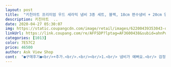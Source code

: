```yaml
---
layout: post 
title:  "키친아트 프리미엄 우드 세라믹 냄비 3종 세트, 블랙, 18cm 편수냄비 + 20cm 양수냄비 + 24cm 양수냄비" 
description: 키친아트  ..
date: 2020-04-27 05:30:07 
img: https://static.coupangcdn.com/image/retail/images/62200439353043-d28ebd36-599e-481d-bc02-98fb093677ee.jpg 
linkUrl: https://link.coupang.com/re/AFFSDP?lptag=AF3600438&subid=ahnPublicAsk&pageKey=167057502&itemId=478443194&vendorItemId=4200713624&traceid=V0-113-f84f422b4aec70d5 
categories: [1013] 
color: 7E57C2 
price: 46500 
author: Ask View Shop 
cont:  "●구매후기●<br/>+추가.<br/>.<br/><br/>1.<br/> 냄비가 예뻐요.<br/> 검정색에 뚜껑은 우드로 되어 있어서 굉장히 세련되어 보입니다.<br/> 보고 있으면 흐믓합니다.<br/> 그동안 내가 좋다고 생각했던 냄비들이 다 오징어 같이 보여요.<br/><br/>18cm 편수냄비는 라면 하나 끓이기 딱 좋은 제품입니다.<br/> 얼마 전에 밀크팬을 산답시고 검색하다가 사이즈는 생각도 하지 않고 소스팬이라길래 이 사이즈를 샀는데 가격이 만원 가까이 합니다.<br/> 뚜껑도 없구요.<br/> 직접 받아보니 밀크팬 하기엔 좀 크더라구요.<br/> 반품할까 하다가 어차피 라면 끓이는 냄비가 많지 않으니 그냥 두고 더 작은 밀크팬을 샀는데 그때 반품할 걸 그랬어요.<br/> ㅠㅠ 까만색이라서 고급짐은 물론 제질이 틀리니, 하여튼 급이 틀립니다.<br/> ㅋㅋㅋ 아무래도... <br/> 이전에 산건... <br/> 손이 가지 않을 것 같아요.<br/> ㅠㅠ<br/>2.<br/> 굉장히 가볍습니다.<br/> 세라믹 냄비니 내구성은 말할 것도 없이 튼튼하겠죠.<br/> 그치만 정말 가볍습니다.<br/> 그래서 자주 사용하게 되는 정말 실용적인 제품인 것 같습니다.<br/><br/>20cm 양수냄비는 딱 한끼 식사를 위한 국과 찌개를 위해 제대로인 사이즈네요.<br/> 두 식구인 우리집에서 가장 많이 쓰일 만한 사이즈입니다.<br/><br/>24cm 양수냄비는 우리집에서 쓰기엔 좀 커요.<br/> 그래서 엄마집에 드릴려고 합니다.<br/> 사실, 엄마에게는 같은 사이즈의 양수냄비를 3만원 가까이 하는 제품으로 사드렸어요.<br/> 두어달 정도 된 것 같네요.<br/> 냄비를 바꾸고 싶으신데 크기도 크면 좋겠고 가벼우면 좋겠다 하셔서 머리를 싸매서 골라 사드렸는데 다행히 만족은 하셨지만 그 제품보다 이 제품이 훨씬 가볍고 좋습니다.<br/> 다만 그 제품보다 깊이가 깊지는 않아서 용량은 조금 적을지 모르겠지만 이 제품을 직접 만져보고 들어보신 엄마는... <br/> 너무 좋다며 어서 넘기기를 바라고 계십니다.<br/><br/>3.<br/> 자주 사용하는 사이즈의 구성에 이 가격이라니 진짜 가성비 갑이네요.<br/><br/>가격에 비해 코팅도 괜찮게되서 생각보다 꽤 오래쓸거같아요.<br/><br/>가벼워서 설겆이하기도 손목  무리가 없더라구요.<br/><br/>가볍다는 후기가 많아 걱정했는데 (빠르게 끓고 빠르게 식고 금새 탈거같은) 확실히 집에 있는 제품들에 적응이되서 많이 가볍게 느껴졌습니다.<br/>초록편수가 해##편수이고 검은색 편수가 키친아트 편수인데 그램수 차이 꽤 많이 나는거같아요.<br/><br/>가성비 좋은 냄비 찾으시는분들 이 제품 괜찮을거같아요.<br/><br/>결론적으로, 좋습니다.<br/> 정~말 좋습니다.<br/><br/>그래서 저희 가스렌지처럼 받침대많은 렌지 쓴다면 상관없으시겠지만, 분명 요즘 나오는건 받침대사이가 넓거나 뭐 그러면  음식 적게 담고 자칫 손잡이 치면 안될거 같아요.<br/><br/>그런데 잘 살펴보니까 왜 그런 평이 있었는지는 알 것 같아요.<br/><br/>그리고 색상면에서  검은펄 색상이라 너무 값싸게 보이지않는 고급스러움이 있어서 생각보다 마음에 들었습니다.<br/><br/>그리고 양수는 네오 20양수를 가운데 두고 키친아트 20 양수,24양수를 비교해보았습니다.<br/>이것도 디자인때문인지 키친아트 20 양수가 좀 작아보이는 착시가 보였는데 자세히 보니 비슷한사이즈같아요.<br/><br/>그리고 요리스타일이 빠르게 간편하게라서<br/>근데 몇년째 쓰다보니 밑바닥에 상처가 많이생겨서 바꿔야지 생각은 하는데 가격도 만만치않고 쓰고있는것도 아깝고해서 교체를 못하고있었어요.<br/><br/>근데 우드손잡이라 나름 고급져보이긴하는데 나무라.<br/>.<br/>바짝 말려야 하겠어요.<br/>나무도마마냥 덜 마르면 썩지 않을까요;;;<br/>꽤 괜찮은 제품 같았습니다.<br/><br/>냄비 본체에 비해, 손잡이 무게가 살짝 나가요.<br/><br/>냄비자체도 사실 가볍기는 해요<br/>너무가벼운거같아 솔직히 마음에 안들었는데 직접사용해보니<br/>네오 냄비도 몇해전 마트서 샀는데 그땐 그 냄비가 그렇게 좋은지 모르고 산거였는데 쓰다보니 좋더라구요.<br/><br/>늦게 끓어오르는건 못쓰겠더군요ㅠㅠ<br/>다만 아까 남긴 편수 냄비는 잘 놓고 쓰셔야겠어요.<br/><br/>다시.<br/>.<br/>재탕중이에요ㅜㅜ콩나물같이 푹 익어야하는건 더 오래 끓이셔요<br/>더 쓰다간 저도 같이 갈 것(?)같아서ㅋㅋㅋ<br/>둘다 18사이즈인데 디자인이 키친아트 편수가 좀 작아보이는 착시?가 있어보입니다.<br/><br/>뚜껑자체는 잘 맞물리기에 그냥 쓰려고해요.<br/><br/>먼저 물 끓여보니 물은 진짜 빨리 끓어요.<br/><br/>모두  맛있게 음식 만들어드세요ㅎㅎ<br/>모서리 빼곤 둘다 심하게 찌그러지진 않았어요.<br/><br/>박스하나 더 포장되어서 왔습니다.<br/><br/>살펴보았는데요.<br/><br/>솔직히 냄비는 네오냄비가 좋다고 생각해서 그 브랜드로  싹 바꿀생각이었는데 이 제품 써보고 생각보다 너무 좋아서  가성비좋게 이 제품으로 1년만 써도 좋을거같단생각이 듭니다.<br/><br/>아.<br/>.<br/>그리고 통주물 양수 냄비는 무조건 냄비 양손잡이 들어 올리실때 꼭 실리콘 손잡이 커버나 장갑  또는 젖은행주로 부여잡고 만지시길요.<br/><br/>애들이 수명을 대했어요.<br/><br/>양수냄비 손잡이는 조리후에 뜨거우니 냄비장갑 꼭 사용하셔야 합니다.<br/> 잘 쓰겠습니다.<br/><br/>양수냄비는 딱 제스타일ㅋㅋ<br/>어디 깨진 곳 없이  망가지지 않고 잘 왔어요.<br/><br/>여러번 써보진않아서 코팅이 얼마나 버틸진 모르겠으나<br/>오늘 받자마자 20양수로 오징어무국을 끓여보았는데 느낌상 물이 빠르게 끓은거같았고 후라이팬은 너무 얇으면 전을 부칠때 타는게 심한데 양수라서 국,찌개 끓일때 부담없이 사용 가능할거같습니다.<br/><br/>오오오 양은냄비인줄... <br/><br/>오픈해보니 완충제가 사진처럼 있었어요<br/>우선 구성은 정확히 도착하였구요(후기 보니 뚜껑 손잡이 나사 실종되는 사연이 종종 보이네요)뚜껑손잡이 조립을 다했습니다.<br/><br/>유리뚜껑도 기스는 없었는데 딱하나 테두리가 찌그러졌지만,<br/>이 냄비 쓰기 딱 좋아요.<br/><br/>이사를 오면서 이전 집에 비해 주방이 굉장히 넓어지고 좋아졌어요.<br/> 요리도 잘 못하는 주부이지만 주방에 머무르는 시간이 점점 많아지면서 그동안 1도 찾아볼 수 없었던 그릇욕심, 냄비욕심 등등이 생기더라구요.<br/> 좀 더 갖추고 싶은 생각이 많이 들어있던 차에 좋은 기회가 생겨서 이 키친아트 냄비 세트를 써볼 수 있게 되었네요.<br/><br/>이제 겨우 1주일 가량 써본 제품이라 객관적인 판단이 조금 어려울 수는 있지만 장점을 한 번 써보자면... <br/><br/>일단 포장된 상태로 보아서 낱개로 오는줄 알았는데<br/>일반적으로 유리뚜껑에 손잡이를 보면 스뎅?받침?이라고 해야하나;;;암튼 그런 덧댐 부속이 있는데 요 제품에는 그런거없이 그냥 나사만 끼우는거드라구요~~ 솔직히 덧댐부속이 설겆이하면 꼭 비눗물이 들어가서 꼭 나사풀어서 해체후 설겆이해야하고.<br/>.<br/>참 손이 많이 가는데 요 제품은 없으니 더 편하긴할듯합니다.<br/><br/>잽싸게 좋은 냄비를 겟했네요.<br/><br/>저는 개인적으로 음식하다가 주물냄비처럼<br/>저정도는 뭐 쓰다가도 찌그러지고,<br/>저희 집에는 키친 아트 제품이 많습니다.<br/> 가격대비 가성비가 좋은 브랜드라 주방 용품을 구매할 때면 꼭 염두해 보고 구매하게 되는 제품 중에 하나가 바로 이 키친 아트가 아닐까 싶습니다.<br/> 하지만... <br/> 가격대비 가성비가 좋은 편이지 완벽하게 만족을 준 적은 많이 없었던 것 같아요.<br/> 면 삶는 편수 냄비도 샀었는데 한번 쓰고 나니 그물망에 녹이 슬어서 그물망을 버려야했고 후라이팬 역시 오래 쓰지 못하고 버리는 경우도 있었지요.<br/> 그래서 그냥 편하게 쓸 수 있는 제품으로만 생각했었답니다.<br/><br/>저희집 가스렌지는 받침대가 좀 많은 편이라 잘 잡아주네요<br/>집에 쓰던 냄비들이 이제 코팅도 벗겨지고<br/>집에 전기레인지를 쓰고 있는데, 전기레인지를 처음 사용해서 제가 잘 사용하지 못해서인지 냄비 바닥에 그을림이 생겨요.<br/> 그치만 이 제품은 검정색이라 그을림이 생겨도 무관하게 예쁘게 잘 사용될 것 같아요.<br/> 아직은 전혀 그을림은 없지만요.<br/> 그리고 열전도율이 빠르다고 하는데 다른 냄비랑 비교해보지는 못해서 혹시 다음에 비교가 되면 추가 후기 쓰러 오겠습니다.<br/> 사용하는 사진도 좀 더 생기면 추가 사진 남기러 오겠습니다.<br/><br/>집에있는 해##편수와 키친아트 편수를 비교해보았어요.<br/><br/>참, 세척도 깨끗하게 잘됩니다.<br/> 빨간양념 기름때도 수세미로 조금만 슥슥 밀어도 뽀득뽀득 깨끗하게 세척되요.<br/> 그동안 쓰던 냄비들이 죄다 별로였던건지 이 제품은 쓸 수록 마음에 드네요.<br/> 여태 산 키친아트 제품 중에 제일 맘에 들어요.<br/> 두번째는 전기 주전자.<br/> ㅋ<br/>추천합니다.<br/><br/>콩나물국을 끓였는데.<br/>.<br/>평소 쓰던 냄비만 생각하고 더 오래끓일생각을 못하고 했더니.<br/>.<br/>콩나물이 덜.<br/>.<br/>푹 익었어요ㅜㅜ<br/>크기는 핸드폰으로 비교했어요.<br/><br/>편수냄비는 바닥이 쏠린다는 평이 있어서 조금 긴장하고<br/>편수제품도 1인용 라면 끓이기 딱 좋을사이즈라 이것 저것 활요하기 좋은거같고.<br/>.<br/>오늘 저는 번데기통조림1캔을 끓이는 용도로 사용해보았는데 사이즈가 크지도 작지도않아서 후딱 끓기도하고 해서 너무 간편하게 쓸수있었답니다.<br/><br/>하나는 크기가 좀 커서 국 끓이기에 좋네요.<br/><br/>하나는 혼자 라면이나 찌개 데워먹기가 좋구요.<br/><br/>하나씩 순서대로 꺼내어봤네요<br/>현재 쓰고있는 냄비는 네오## 냄비(26양수,20양수)이구요~아부지 라면전용으로 마트서 세일할때 해## 편수 하나 갖고있어요.<br/><br/>" 
---
```

